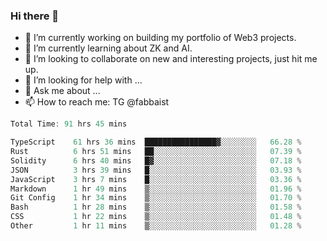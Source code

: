 ### Hi there 👋

- 🔭 I’m currently working on building my portfolio of Web3 projects. 
- 🌱 I’m currently learning about ZK and AI.
- 👯 I’m looking to collaborate on new and interesting projects, just hit me up. 
- 🤔 I’m looking for help with ... 
- 💬 Ask me about ...
- 📫 How to reach me: TG @fabbaist

<!--
**fabbaisteth/fabbaisteth** is a ✨ _special_ ✨ repository because its `README.md` (this file) appears on your GitHub profile.

Here are some ideas to get you started:

- 🔭 I’m currently working on ...
- 🌱 I’m currently learning ...
- 👯 I’m looking to collaborate on ...
- 🤔 I’m looking for help with ...
- 💬 Ask me about ...
- 📫 How to reach me: ...
- 😄 Pronouns: ...
- ⚡ Fun fact: ...
-->

<!--START_SECTION:waka-->

```rust
Total Time: 91 hrs 45 mins

TypeScript    61 hrs 36 mins  ████████████████▓░░░░░░░░   66.28 %
Rust          6 hrs 51 mins   ██░░░░░░░░░░░░░░░░░░░░░░░   07.39 %
Solidity      6 hrs 40 mins   █▓░░░░░░░░░░░░░░░░░░░░░░░   07.18 %
JSON          3 hrs 39 mins   █░░░░░░░░░░░░░░░░░░░░░░░░   03.93 %
JavaScript    3 hrs 7 mins    █░░░░░░░░░░░░░░░░░░░░░░░░   03.36 %
Markdown      1 hr 49 mins    ▒░░░░░░░░░░░░░░░░░░░░░░░░   01.96 %
Git Config    1 hr 34 mins    ▒░░░░░░░░░░░░░░░░░░░░░░░░   01.70 %
Bash          1 hr 28 mins    ▒░░░░░░░░░░░░░░░░░░░░░░░░   01.58 %
CSS           1 hr 22 mins    ▒░░░░░░░░░░░░░░░░░░░░░░░░   01.48 %
Other         1 hr 11 mins    ▒░░░░░░░░░░░░░░░░░░░░░░░░   01.28 %
```

<!--END_SECTION:waka-->
